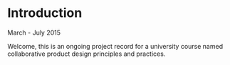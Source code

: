 # Introduction

March - July 2015

Welcome, this is an ongoing project record for a university course named collaborative product design principles and practices.







